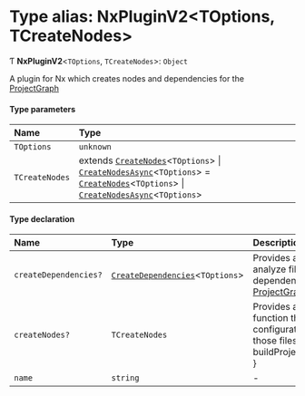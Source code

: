 # Type alias: NxPluginV2<TOptions, TCreateNodes\>

Ƭ **NxPluginV2**<`TOptions`, `TCreateNodes`\>: `Object`

A plugin for Nx which creates nodes and dependencies for the [ProjectGraph](../../devkit/documents/ProjectGraph)

#### Type parameters

| Name           | Type                                                                                                                                                                                                                                                                                                    |
| :------------- | :------------------------------------------------------------------------------------------------------------------------------------------------------------------------------------------------------------------------------------------------------------------------------------------------------ |
| `TOptions`     | `unknown`                                                                                                                                                                                                                                                                                               |
| `TCreateNodes` | extends [`CreateNodes`](../../devkit/documents/CreateNodes)<`TOptions`\> \| [`CreateNodesAsync`](../../devkit/documents/CreateNodesAsync)<`TOptions`\> = [`CreateNodes`](../../devkit/documents/CreateNodes)<`TOptions`\> \| [`CreateNodesAsync`](../../devkit/documents/CreateNodesAsync)<`TOptions`\> |

#### Type declaration

| Name                  | Type                                                                           | Description                                                                                                                                   |
| :-------------------- | :----------------------------------------------------------------------------- | :-------------------------------------------------------------------------------------------------------------------------------------------- |
| `createDependencies?` | [`CreateDependencies`](../../devkit/documents/CreateDependencies)<`TOptions`\> | Provides a function to analyze files to create dependencies for the [ProjectGraph](../../devkit/documents/ProjectGraph)                       |
| `createNodes?`        | `TCreateNodes`                                                                 | Provides a file pattern and function that retrieves configuration info from those files. e.g. { '\*_/_.csproj': buildProjectsFromCsProjFile } |
| `name`                | `string`                                                                       | -                                                                                                                                             |

